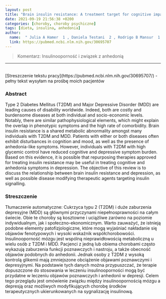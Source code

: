 ```yaml
---
layout: post
title: "Brain insulin resistance: A treatment target for cognitive impairment and anhedonia in depression"
date: 2021-09-19 21:56:38 +0200
categories: [choroby, choroby psychiczne]
tags: [dieta, insulina, anhedonia]
author:
  name:  " Julia A Hamer  1 , Daniela Testani  2 , Rodrigo B Mansur  1 , Yena Lee  1 , Mehala Subramaniapillai  2 , Roger S McIntyre  3 " 
  link: https://pubmed.ncbi.nlm.nih.gov/30695707
---
```

> Komentarz: Insulinooporność i związek z anhedonią
> 

<hr>
<br>
[Streszczenie tekstu pracy](https://pubmed.ncbi.nlm.nih.gov/30695707/) - pełny tekst wysyłam na prośbę moich pacjentów


### Abstract
Type 2 Diabetes Mellitus (T2DM) and Major Depressive Disorder (MDD) are leading causes of disability worldwide. Indeed, both are costly and burdensome diseases at both individual and socio-economic levels. Notably, there are similar pathophysiological elements, which might explain the overlap in phenotypic symptoms and the high rate of comorbidity. Brain insulin resistance is a shared metabolic abnormality amongst many individuals with T2DM and MDD. Patients with either or both diseases often exhibit disturbances in cognition and mood, as well as the presence of anhedonia-like symptoms. However, individuals with T2DM with high glycemic control have reduced cognitive and depressive symptom burden. Based on this evidence, it is possible that repurposing therapies approved for treating insulin resistance may be useful in treating cognitive and anhedonia symptoms in depression. The objective of this review is to discuss the relationship between brain insulin resistance and depression, as well as possible disease modifying therapeutic agents targeting insulin signalling. 
### Streszczenie
Tłumaczenie automatyczne:
Cukrzyca typu 2 (T2DM) i duże zaburzenia depresyjne (MDD) są głównymi przyczynami niepełnosprawności na całym świecie. Obie te choroby są kosztowne i uciążliwe zarówno na poziomie indywidualnym, jak i społeczno-ekonomicznym. Warto zauważyć, że istnieją podobne elementy patofizjologiczne, które mogą wyjaśniać nakładanie się objawów fenotypowych i wysoki wskaźnik współchorobowości. Insulinooporność mózgu jest wspólną nieprawidłowością metaboliczną u wielu osób z T2DM i MDD. Pacjenci z jedną lub obiema chorobami często wykazują zaburzenia funkcji poznawczych i nastroju, a także obecność objawów podobnych do anhedonii. Jednak osoby z T2DM z wysoką kontrolą glikemii mają zmniejszone obciążenie objawami poznawczymi i depresyjnymi. Na podstawie tych danych można przypuszczać, że terapie dopuszczone do stosowania w leczeniu insulinooporności mogą być przydatne w leczeniu objawów poznawczych i anhedonii w depresji. Celem tego przeglądu jest omówienie związku między insulinoopornością mózgu a depresją oraz możliwych modyfikujących chorobę środków terapeutycznych ukierunkowanych na sygnalizację insulinową. 
